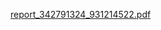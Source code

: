 [report_342791324_931214522.pdf](https://github.com/tombijaoui/NLP_POS_tagging/files/14591483/report_342791324_931214522.pdf)

